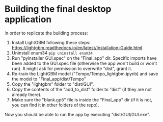 # Building the final desktop application

In order to replicate the building process:

1. Install LightGBM following these steps: https://lightgbm.readthedocs.io/en/latest/Installation-Guide.html
2. Uninstall enum34
   `pip uninstall enum34`
3. Run "pyinstaller GUI.spec" on the "Final_app" dir. Specific imports have been added to the GUI.spec file (otherwise the app won't build or won't run). It might ask for permission to overwrite "dist", grant it.
4. Re-train the LightGBM model ("Tempo/Tempo_lightgbm.ipynb) and save the model to "Final_app/dist/Tempo"
5. Copy the "lightgbm" folder to "dist/GUI".
6. Copy the contents of the "add_to_dist" folder to "dist" (if they are not already there).
7. Make sure the "blank.gp5" file is inside the "Final_app" dir (if it is not, you can find it in other folders of the repo).

Now you should be able to run the app by executing "dist/GUI/GUI.exe".
